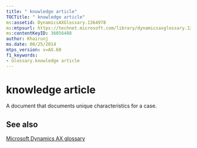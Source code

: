 ```yaml
---
title: " knowledge article"
TOCTitle: " knowledge article"
ms:assetid: DynamicsAXGlossary.1364978
ms:mtpsurl: https://technet.microsoft.com/library/dynamicsaxglossary.1364978(v=AX.60)
ms:contentKeyID: 36056488
author: Khairunj
ms.date: 08/25/2014
mtps_version: v=AX.60
f1_keywords:
- Glossary.knowledge article
---
```


# knowledge article

A document that documents unique characteristics for a case.

## See also

[Microsoft Dynamics AX glossary](glossary/microsoft-dynamics-ax-glossary.md)

  


